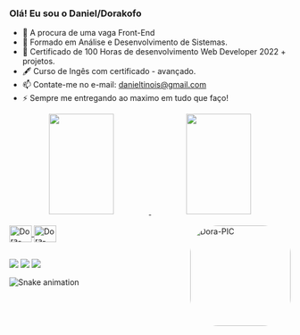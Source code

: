 ### Olá! Eu sou o Daniel/Dorakofo

- 🔭 A procura de uma vaga Front-End
- 🌱 Formado em Análise e Desenvolvimento de Sistemas.
- 💬 Certificado de 100 Horas de desenvolvimento Web Developer 2022 + projetos.
- 🖋 Curso de Ingês com certificado - avançado.
- 📫 Contate-me no e-mail: danieltinois@gmail.com
- ⚡ Sempre me entregando ao maximo em tudo que faço!

<div align="center">
  <a href="https://github.com/Dorakofo">
  <img height="180em" width="48%" src="https://github-readme-stats.vercel.app/api?username=Dorakofo&show_icons=true&theme=tokyonight&include_all_commits=true&count_private=true"/>
  <img height="180em" width="48%" src="https://github-readme-stats.vercel.app/api/top-langs/?username=Dorakofo&layout=compact&langs_count=7&theme=tokyonight"/>
</div>
  <div style="display: inline_block"><br>
  <img align="center" alt="Dora-PYTHON" height="30" width="40" src="https://cdn.jsdelivr.net/gh/devicons/devicon/icons/python/python-original.svg">
  <img align="center" alt="Dora-PYCHARM" height="30" width="40" src="https://cdn.jsdelivr.net/gh/devicons/devicon/icons/pycharm/pycharm-original.svg">
  <img align="right" alt="Dora-PIC" height="180" style="border-radius:50px;" src="https://c.tenor.com/gDqmZx9YCxAAAAAC/robot-bender.gif">
</div>
  
  ##
  
  <div>
  
   <a href="https://www.instagram.com/dorafpss/" target="_blank"><img src="https://img.shields.io/badge/-Instagram-%23E4405F?style=for-the-badge&logo=instagram&logoColor=white" target="_blank"></a>
 	 <a href = "mailto:danieltinois@gmail.com"><img src="https://img.shields.io/badge/-Gmail-%23333?style=for-the-badge&logo=gmail&logoColor=white" target="_blank"></a>
  <a href="https://www.linkedin.com/in/daniel-de-assis-lobo-164591236/" target="_blank"><img src="https://img.shields.io/badge/-LinkedIn-%230077B5?style=for-the-badge&logo=linkedin&logoColor=white" target="_blank"></a>
    
 ![Snake animation](https://github.com/Dorakofo/Dorakofo/blob/output/github-contribution-grid-snake.svg)  
    
  </div>
    

